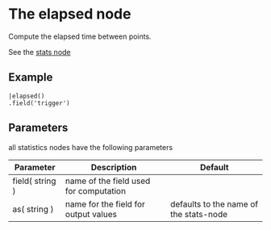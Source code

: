 The elapsed node
=====================

Compute the elapsed time between points.

See the [stats node](/nodes/stats)

Example
-------
    
    |elapsed()
    .field('trigger') 


Parameters
----------
all statistics nodes have the following parameters

Parameter     | Description | Default 
--------------|-------------|--------- 
field( string )|name of the field used for computation|
as( string )| name for the field for output values| defaults to the name of the stats-node
